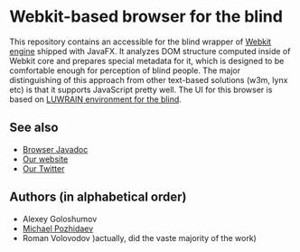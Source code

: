 
# Webkit-based browser for the blind 

This repository contains an accessible for the  blind wrapper of [Webkit engine](https://docs.oracle.com/javafx/2/api/javafx/scene/web/WebEngine.html)  shipped with JavaFX.
It analyzes DOM structure computed inside of  Webkit core and prepares special metadata for it, 
which is designed to be comfortable enough for perception of blind people.
The major distinguishing of this approach from other text-based solutions (w3m, lynx etc)
is that it supports JavaScript pretty well.
The UI for this browser is based on [LUWRAIN environment for the blind](https://github.com/luwrain/luwrain).

## See also

* [Browser Javadoc](http://luwrain.org/api-browser)
* [Our website](http://luwrain.org/?lang=en)
* [Our Twitter](http://twitter.com/luwrain)


## Authors  (in alphabetical order)

* Alexey Goloshumov
* [Michael Pozhidaev](http://marigostra.com)
* Roman Volovodov )actually, did the vaste majority of the work)
